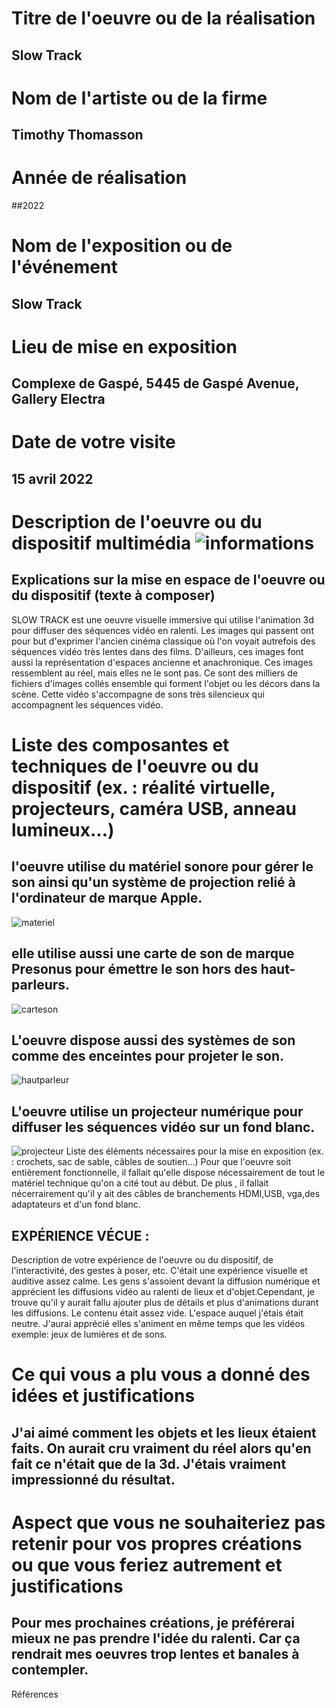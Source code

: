 # Titre de l'oeuvre ou de la réalisation
## Slow Track
# Nom de l'artiste ou de la firme
## Timothy Thomasson
# Année de réalisation
##2022
# Nom de l'exposition ou de l'événement
## Slow Track
# Lieu de mise en exposition
## Complexe de Gaspé, 5445 de Gaspé Avenue, Gallery Electra
# Date de votre visite
## 15 avril 2022
# Description de l'oeuvre ou du dispositif multimédia ![informations](photos/informations.jpg)
##  Explications sur la mise en espace de l'oeuvre ou du dispositif (texte à composer)
SLOW TRACK est  une oeuvre visuelle immersive qui utilise l'animation 3d pour diffuser des séquences vidéo en ralenti. Les images qui passent ont pour but d'exprimer l'ancien cinéma classique où l'on voyait autrefois des séquences vidéo très lentes dans des films. D'ailleurs, ces images font aussi la représentation d'espaces ancienne et anachronique. Ces images ressemblent au réel, mais elles ne le sont pas. Ce sont des milliers de fichiers d'images collés ensemble qui forment l'objet ou les décors dans la scène. Cette vidéo s'accompagne de sons très silencieux qui accompagnent les séquences vidéo.

# Liste des composantes et techniques de l'oeuvre ou du dispositif (ex. : réalité virtuelle, projecteurs, caméra USB, anneau lumineux...)
## l'oeuvre utilise du matériel sonore pour gérer le son ainsi qu'un système de projection relié à l'ordinateur de marque Apple.
![materiel](photos/materiel.jpg)
## elle utilise aussi une carte de son de marque Presonus pour émettre le son hors des haut-parleurs.
![carteson](photos/carteson.jpg)
## L'oeuvre dispose aussi des systèmes de son comme des enceintes pour projeter le son.
![hautparleur](photos/hautparleur.jpg)
## L'oeuvre utilise un projecteur numérique pour diffuser les séquences vidéo sur un fond blanc.
![projecteur](photos/projecteur.jpg)
Liste des éléments nécessaires pour la mise en exposition (ex. : crochets, sac de sable, câbles de soutien...)
Pour que l'oeuvre soit entièrement fonctionnelle, il fallait qu'elle dispose nécessairement de tout le matériel technique qu'on a cité tout au  début. De plus , il fallait nécerrairement qu'il y ait des câbles de branchements HDMI,USB, vga,des adaptateurs et d'un fond blanc.
## EXPÉRIENCE VÉCUE :
Description de votre expérience de l'oeuvre ou du dispositif, de l'interactivité, des gestes à poser, etc.
C'était une expérience visuelle et auditive assez calme. Les gens s'assoient devant la diffusion numérique et apprécient les diffusions vidéo au ralenti de lieux et d'objet.Cependant, je trouve qu'il y aurait fallu ajouter plus de détails et plus d'animations durant les diffusions. Le contenu était assez vide. L'espace auquel j'étais était neutre. J'aurai apprécié elles s'animent en même temps que les vidéos exemple: jeux de lumières et de sons. 
# Ce qui vous a plu vous a donné des idées et justifications
## J'ai aimé comment les objets et les lieux étaient faits. On aurait cru vraiment du réel alors qu'en fait ce n'était que de la 3d. J'étais vraiment impressionné du résultat.
# Aspect que vous ne souhaiteriez pas retenir pour vos propres créations ou que vous feriez autrement et justifications
## Pour mes prochaines créations, je préférerai mieux ne pas prendre l'idée du ralenti. Car ça rendrait mes oeuvres trop lentes et banales à contempler.
Références

